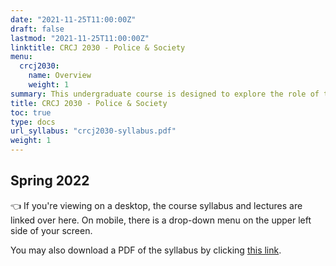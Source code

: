 ```yaml
---
date: "2021-11-25T11:00:00Z"
draft: false
lastmod: "2021-11-25T11:00:00Z"
linktitle: CRCJ 2030 - Police & Society
menu:
  crcj2030:
    name: Overview
    weight: 1
summary: This undergraduate course is designed to explore the role of the police in American society. Attention is given to the origins of policing, the nature of police organizations and police work, and patterns of relations between the police and the public. The values of a democratic society as they affect the law enforcement role are discussed.
title: CRCJ 2030 - Police & Society
toc: true
type: docs
url_syllabus: "crcj2030-syllabus.pdf"
weight: 1
---
```


## Spring 2022

👈 If you're viewing on a desktop, the course syllabus and lectures are linked over here. On mobile, there is a drop-down menu on the upper left side of your screen. 

You may also download a PDF of the syllabus by clicking [this link](crcj2030-syllabus.pdf).